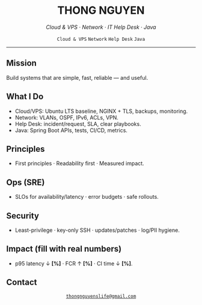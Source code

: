 <h1 align="center">THONG NGUYEN</h1>
<p align="center"><em>Cloud & VPS · Network · IT Help Desk · Java</em></p>

<p align="center">
  <code>Cloud & VPS</code> <code>Network</code> <code>Help Desk</code> <code>Java</code>
</p>

---

## Mission

Build systems that are simple, fast, reliable — and useful.

## What I Do

- Cloud/VPS: Ubuntu LTS baseline, NGINX + TLS, backups, monitoring.
- Network: VLANs, OSPF, IPv6, ACLs, VPN.
- Help Desk: incident/request, SLA, clear playbooks.
- Java: Spring Boot APIs, tests, CI/CD, metrics.

## Principles

- First principles · Readability first · Measured impact.

## Ops (SRE)

- SLOs for availability/latency · error budgets · safe rollouts.

## Security

- Least-privilege · key-only SSH · updates/patches · log/PII hygiene.

## Impact (fill with real numbers)

- p95 latency ↓ **[%]** · FCR ↑ **[%]** · CI time ↓ **[%]**.

## Contact

<p align="center">
  <a href="mailto:thongnguyenslife@gmail.com"><code>thongnguyenslife@gmail.com</code></a>
</p>
